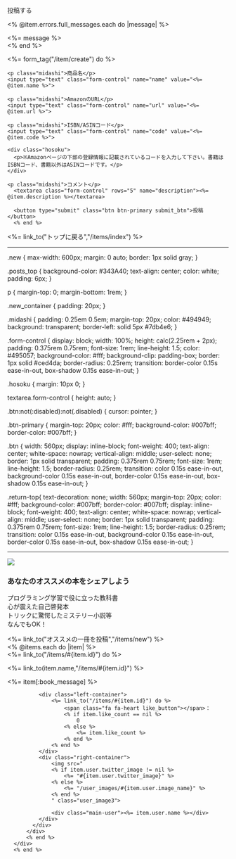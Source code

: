 <div class="new">
  <div class="posts_top">
    <p>投稿する</p>
  </div>

  <% @item.errors.full_messages.each do |message| %>
      <div class="form-error">
        <%= message %>
      </div>
  <% end %>
            
  <div class="new_container">
    <%= form_tag("/item/create") do %>

    <p class="midashi">商品名</p>
    <input type="text" class="form-control" name="name" value="<%= @item.name %>">

    <p class="midashi">AmazonのURL</p>
    <input type="text" class="form-control" name="url" value="<%= @item.url %>">

    <p class="midashi">ISBN/ASINコード</p>
    <input type="text" class="form-control" name="code" value="<%= @item.code %>">

    <div class="hosoku">
      <p>※Amazonページの下部の登録情報に記載されているコードを入力して下さい。書籍はISBNコード、書籍以外はASINコードです。</p>
    </div>

    <p class="midashi">コメント</p>
      <textarea class="form-control" rows="5" name="description"><%= @item.description %></textarea>

      <button type="submit" class="btn btn-primary submit_btn">投稿</button>
      <% end %>
  </div>

  <div class="return-top">
    <%= link_to("トップに戻る","/items/index") %>
  </div>
</div>



------------------------------------------------------

.new {
  max-width: 600px;
  margin: 0 auto;
  border: 1px solid gray;
}

.posts_top {
  background-color: #343A40;
  text-align: center;
  color: white;
  padding: 6px;
}

p {
  margin-top: 0;
  margin-bottom: 1rem;
}

.new_container {
  padding: 20px;
}

.midashi {
  padding: 0.25em 0.5em;
  margin-top: 20px;
  color: #494949;
  background: transparent;
  border-left: solid 5px #7db4e6;
}

.form-control {
  display: block;
  width: 100%;
  height: calc(2.25rem + 2px);
  padding: 0.375rem 0.75rem;
  font-size: 1rem;
  line-height: 1.5;
  color: #495057;
  background-color: #fff;
  background-clip: padding-box;
  border: 1px solid #ced4da;
  border-radius: 0.25rem;
  transition: border-color 0.15s ease-in-out, box-shadow 0.15s ease-in-out;
}

.hosoku {
  margin: 10px 0;
}


textarea.form-control {
  height: auto;
}

.btn:not(:disabled):not(.disabled) {
  cursor: pointer;
}

.btn-primary {
  margin-top: 20px;
  color: #fff;
  background-color: #007bff;
  border-color: #007bff;
}

.btn {
  width: 560px;
  display: inline-block;
  font-weight: 400;
  text-align: center;
  white-space: nowrap;
  vertical-align: middle;
  user-select: none;
  border: 1px solid transparent;
  padding: 0.375rem 0.75rem;
  font-size: 1rem;
  line-height: 1.5;
  border-radius: 0.25rem;
  transition: color 0.15s ease-in-out, background-color 0.15s ease-in-out, border-color 0.15s ease-in-out, box-shadow 0.15s ease-in-out;
}




.return-top{
  text-decoration: none;
  width: 560px;
  margin-top: 20px;
  color: #fff;
  background-color: #007bff;
  border-color: #007bff;
  display: inline-block;
  font-weight: 400;
  text-align: center;
  white-space: nowrap;
  vertical-align: middle;
  user-select: none;
  border: 1px solid transparent;
  padding: 0.375rem 0.75rem;
  font-size: 1rem;
  line-height: 1.5;
  border-radius: 0.25rem;
  transition: color 0.15s ease-in-out, background-color 0.15s ease-in-out, border-color 0.15s ease-in-out, box-shadow 0.15s ease-in-out;
}




---------------------------------------------------------------------

<div class="top-image">
  <img src="top-image.jpg" class="book-image">
</div>

<div class="top-comment">
  <div class="ribbon6">
    <h3>あなたのオススメの本をシェアしよう</h3>
  </div>

  <div class="box16">
    <p>プログラミング学習で役に立った教科書<br>心が震えた自己啓発本<br>トリックに驚愕したミステリー小説等<br>なんでもOK！</p>
  </div>

  <div class="new-post">
    <%= link_to("オススメの一冊を投稿","/items/new") %>
  </div>
</div>

<div class="container">
  <div class="row">
    <% @items.each do |item| %>
      <div class="col-md-4 col-sm-6 col-xs-12">
          <%= link_to("/items/#{item.id}") do %>
          <div class="main-contents">
            <div class="main-image">
                <img src="">
            </div>
            <div class="content-wrapper">
              <div class="book-title">
                <p><%= link_to(item.name,"/items/#{item.id}") %></p>
              </div>
              <div class="main-message">
                  <%= item[:book_message] %>
              </div>

              <div class="left-container">
                  <%= link_to("/items/#{item.id}") do %>
                      <span class="fa fa-heart like_button"></span>：
                      <% if item.like_count == nil %>
                          0
                      <% else %>
                          <%= item.like_count %>
                      <% end %>
                  <% end %>
              </div>
              <div class="right-container">
                  <img src="
                  <% if item.user.twitter_image != nil %>
                      <%= "#{item.user.twitter_image}" %>
                  <% else %>
                      <%= "/user_images/#{item.user.image_name}" %>
                  <% end %>
                  " class="user_image3">
                                    
                  <div class="main-user"><%= item.user.name %></div>
              </div>
            </div>
          </div>
          <% end %>
      </div>
      <% end %>
  </div>
</div>